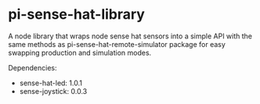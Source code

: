pi-sense-hat-library
===============================

A node library that wraps node sense hat sensors into a simple API with the same methods as pi-sense-hat-remote-simulator package for easy swapping production and simulation modes.

Dependencies:
- sense-hat-led: 1.0.1
- sense-joystick: 0.0.3